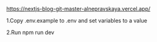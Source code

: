 https://nextjs-blog-git-master-alnepravskaya.vercel.app/

1.Copy .env.example to .env and set variables to a value

2.Run npm run dev
